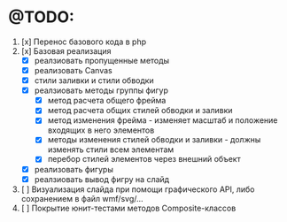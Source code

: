 
# @TODO:
1. [x] Перенос базового кода в php
2. [x] Базовая реализация
   - [x] реалзиовать пропущенные методы
   - [x] реализовать Canvas
   - [x] стили заливки и стили обводки
   - [x] реалзиовать методы группы фигур
     - [x] метод расчета общего фрейма
     - [x] метод расчета общих стилей обводки и заливки
     - [x] метод изменения фрейма - изменяет масштаб и положение входящих в него элементов
     - [x] методы изменения стилей обводки и заливки - должны изменять стили всем элементам
     - [x] перебор стилей элементов через внешний объект
   - [x] реализовать фигуры
   - [x] реалзиовать вывод фигру на слайд
3. [ ] Визуализация слайда при помощи графического API, либо сохранением в файл wmf/svg/...
4. [ ] Покрытие юнит-тестами методов Composite-классов